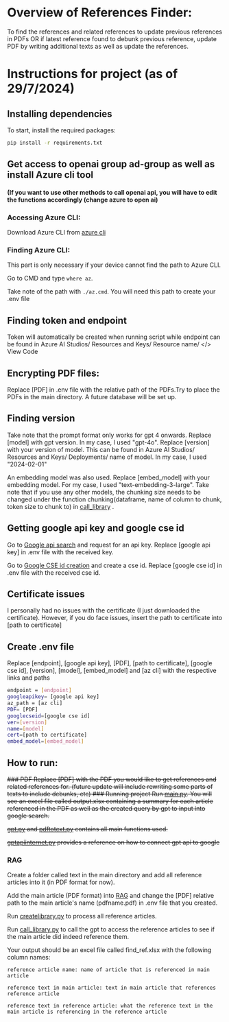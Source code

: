 # Overview of References Finder:
To find the references and related references to update previous references in PDFs OR if latest reference found to debunk previous reference, update PDF by writing additional texts as well as update the references. 

# Instructions for project (as of 29/7/2024)
## Installing dependencies
To start, install the required packages:

```sh
pip install -r requirements.txt
```

## Get access to openai group ad-group as well as install Azure cli tool 
#### (If you want to use other methods to call openai api, you will have to edit the functions accordingly (change azure to open ai)
### Accessing Azure CLI:
Download Azure CLI from [azure cli](https://learn.microsoft.com/en-us/cli/azure/install-azure-cli-windows?tabs=azure-cli)
### Finding Azure CLI:
This part is only necessary if your device cannot find the path to Azure CLI. 

Go to CMD and type `where az`.

Take note of the path with `./az.cmd`. You will need this path to create your .env file

## Finding token and endpoint
Token will automatically be created when running script while endpoint can be found in Azure AI Studios/ Resources and Keys/ Resource name/ </> View Code
## Encrypting PDF files:
Replace [PDF] in .env file with the relative path of the PDFs.Try to place the PDFs in the main directory. A future database will be set up.

## Finding version
Take note that the prompt format only works for gpt 4 onwards. Replace [model] with gpt version. In my case, I used "gpt-4o". Replace [version] with your version of model. This can be found in Azure AI Studios/ Resources and Keys/ Deployments/ name of model. In my case, I used "2024-02-01"

An embedding model was also used. Replace [embed_model] with your embedding model. For my case, I used "text-embedding-3-large". Take note that if you use any other models, the chunking size needs to be changed under the function chunking(dataframe, name of column to chunk, token size to chunk to) in [call_library](RAG/call_library.py) .

## Getting google api key and google cse id
Go to [Google api search](https://developers.google.com/custom-search/v1/overview) and request for an api key. Replace [google api key] in .env file with the received key.

Go to [Google CSE id creation](https://programmablesearchengine.google.com/controlpanel/create) and create a cse id. Replace [google cse id] in .env file with the received cse id.


## Certificate issues
I personally had no issues with the certificate (I just downloaded the certificate). However, if you do face issues, insert the path to certificate into [path to certificate]

## Create .env file
Replace [endpoint], [google api key], [PDF], [path to certificate], [google cse id], [version], [model], [embed_model] and [az cli] with the respective links and paths

```sh
endpoint = [endpoint]
googleapikey= [google api key]
az_path = [az cli]
PDF= [PDF]
googlecseid=[google cse id]
ver=[version]
name=[model]
cert=[path to certificate]
embed_model=[embed_model]

```
## How to run:
<del>### PDF
Replace [PDF] with the PDF you would like to get references and related references for. (future update will include rewriting some parts of texts to include debunks, etc)
<del>### Running project
Run [main.py](main.py). You will see an excel file called output.xlsx containing a summary for each article referenced in the PDF as well as the created query by gpt to input into google search. 

<del>[gpt.py](gpt.py) and [pdftotext.py](pdftotext.py) contains all main functions used. 

<del>[gptapiinternet.py](gptapiinternet.py) provides a reference on how to connect gpt api to google 

### RAG
Create a folder called text in the main directory and add all reference articles into it (in PDF format for now).

Add the main article (PDF format) into [RAG](RAG) and change the [PDF] relative path to the main article's name (pdfname.pdf) in .env file that you created.

Run [createlibrary.py](RAG/createlibrary.py) to process all reference articles.

Run [call_library.py](RAG/call_library.py) to call the gpt to access the reference articles to see if the main article did indeed reference them.

Your output should be an excel file called find_ref.xlsx with the following column names:

`reference article name: name of article that is referenced in main article`

`reference text in main article: text in main article that references reference article`

`reference text in reference article: what the reference text in the main article is referencing in the reference article`



